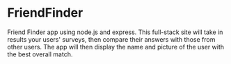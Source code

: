 # FriendFinder
Friend Finder app using node.js and express.  This full-stack site will take in results your users' surveys, then compare their answers with those from other users. The app will then display the name and picture of the user with the best overall match.
